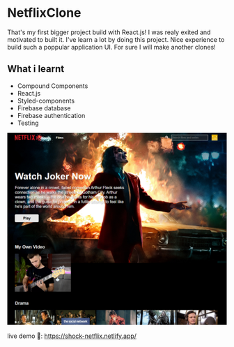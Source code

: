 # NetflixClone

That's my first bigger project build with React.js!
I was realy exited and motivated to built it. I've learn a lot by doing this project.
Nice experience to build such a poppular application UI.
For sure I will make another clones!


## What i learnt
- Compound Components
- React.js
- Styled-components
- Firebase database
- Firebase authentication
- Testing


<p align="left">
    <img src="https://github.com/ShockOfficial/NetflixClone/blob/main/preView.png" width="550" title="preview image">
</p>

live demo 🔴: https://shock-netflix.netlify.app/
